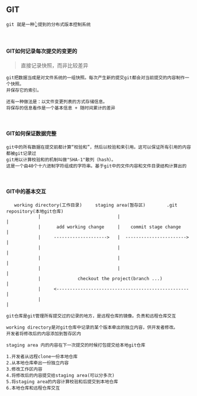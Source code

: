 ## GIT
    git 就是一种👆提到的分布式版本控制系统

<br />

#### GIT如何记录每次提交的变更的

> 直接记录快照，而非比较差异

    git把数据当成是对文件系统的一组快照。每次产生新的提交git都会对当前提交的内容制作一个快照。
    并保存它的索引。

    还有一种做法是：以文件变更列表的方式存储信息。
    将保存的信息看作是一个基本信息 + 随时间累计的差异

<br />

#### GIT如何保证数据完整

    git中的所有数据在提交前都计算“校验和”，然后以校验和来引用。这可以保证所有引用的内容都被git记录过
    git用以计算校验和的机制叫做"SHA-1"散列（hash）。
    这是一个由40个十六进制字符组成的字符串。基于git中的文件内容和文件目录结构计算出的

<br />

#### GIT中的基本交互

```
   working directory(工作目录)     staging area(暂存区)        .git repository(本地git仓库)
            |                             |                              |
            |      add working change     |    commit stage change       |
            |     -------------------->   |  ----------------------->    |
            |                             |                              |
            |                             |                              |
            |                             |                              |
            |              checkout the project(branch ...)              |
            |     <--------------------------------------------------    |
            |                                                            |
```

    git仓库是git管理所有提交过的记录的地方，是远程仓库的镜像。负责和远程仓库交互

    working directory是对git仓库中记录的某个版本牵出的独立内容，供开发者修改。
    开发者将修改后的内容添加到暂存区内

    staging area 内的内容在下一次提交的时候打包提交给本地git仓库

    1.开发者从远程clone一份本地仓库
    2.从本地仓库牵出一份独立内容
    3.修改工作区内容
    4.将修改后的内容提交给staging area(可以分多次)
    5.将staging area的内容计算校验和后提交到本地仓库
    6.本地仓库和远程仓库交互
